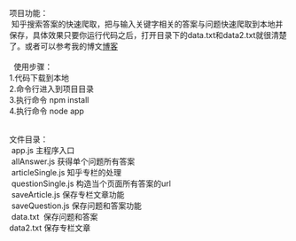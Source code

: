 
项目功能：<br>
  知乎搜索答案的快速爬取，把与输入关键字相关的答案与问题快速爬取到本地并保存，具体效果只要你运行代码之后，打开目录下的data.txt和data2.txt就很清楚了。或者可以参考我的博文<a href="">博客</a><br><br>
  
使用步骤：<br>
 1.代码下载到本地<br>
 2.命令行进入到项目目录<br>
 3.执行命令 npm install<br>
 4.执行命令 node app<br><br>

文件目录：<br>
  app.js 主程序入口<br>
  allAnswer.js 获得单个问题所有答案<br>
  articleSingle.js 知乎专栏的处理<br>
  questionSingle.js 构造当个页面所有答案的url<br>
  saveArticle.js 保存专栏文章功能<br>
  saveQuestion.js 保存问题和答案功能<br>
  data.txt  保存问题和答案<br>
  data2.txt 保存专栏文章<br>
